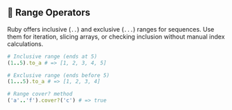 ## 📏 Range Operators
Ruby offers inclusive (`..`) and exclusive (`...`) ranges for sequences. Use them for iteration, slicing arrays, or checking inclusion without manual index calculations.

```ruby
# Inclusive range (ends at 5)
(1..5).to_a # => [1, 2, 3, 4, 5]

# Exclusive range (ends before 5)
(1...5).to_a # => [1, 2, 3, 4]

# Range cover? method
('a'..'f').cover?('c') # => true
```